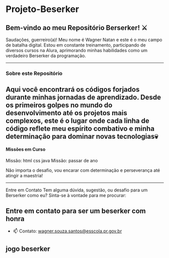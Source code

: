# Projeto-Beserker
## Bem-vindo ao meu Repositório Berserker! ⚔️
 Saudações, guerreiro(a)! Meu nome é Wagner Natan e este é o meu campo de batalha digital.
 Estou em constante treinamento, participando de diversos cursos na Alura, aprimorando minhas habilidades como um verdadeiro Berserker da programação.

---

### Sobre este Repositório
Aqui você encontrará os códigos forjados durante minhas jornadas de aprendizado. Desde os primeiros golpes no mundo do desenvolvimento até os projetos mais complexos, este é o lugar onde cada linha de código reflete meu espírito combativo e minha determinação para dominar novas tecnologias💀
---

#### Missões em Curso
 Missão: html css java
 Missão: passar de ano
 

 Não importa o desafio, vou encarar com determinação e perseverança até atingir a maestria!

---

 Entre em Contato
Tem alguma dúvida, sugestão, ou desafio para um Berserker como eu? Sinta-se à vontade para me procurar:

## Entre em contato para ser um beserker com honra
- 📫 Contato: [wagner.souza.santos@esscola.pr.gov.br](https://mail.google.com/mail/u/0/?fs=1&to=wagner.souza.santos@escola.pr.gov.br&tf=cm)

## jogo beserker
